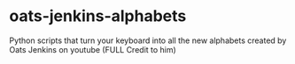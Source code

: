 # oats-jenkins-alphabets
Python scripts that turn your keyboard into all the new alphabets created by Oats Jenkins on youtube (FULL Credit to him)
